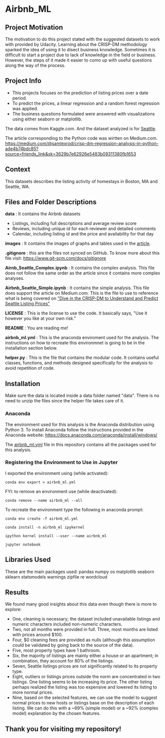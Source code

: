 # Airbnb_ML

## Project Motivation
The motivation to do this project stated with the suggested datasets to work with provided by Udacity. Learning about the CRISP-DM methodology sparked the idea of using it to disect business knowledge. Sometimes it is difficult to start a project due to lack of knowledge in the field or business. However, the steps of it made it easier to como up with useful questions along the way of the process. 

## Project Info
* This projects focuses on the prediction of listing prices over a date period. 
* To predict the prices, a linear regression and a random forest regression was applied. 
* The business questions formulated were answered with visualizations using either seaborn or matplotlib.

The data comes from Kaggle.com. And the dataset analyzed is for [Seattle](https://www.kaggle.com/airbnb/seattle/data). 

The article corresponding to the Python code was wirtten on Medium.com.
https://medium.com/@samlexrod/crisp-dm-regression-analysis-in-python-ade4b74bdc85?source=friends_link&sk=3629b7e62926e5483b09311380fb1653

## Context
This datasets describes the listing activity of homestays in Boston, MA and Seattle, WA.

## Files and Folder Descriptions

**data** : It contains the Airbnb datasets
* Listings, including full descriptions and average review score 
* Reviews, including unique id for each reviewer and detailed comments 
* Calendar, including listing id and the price and availability for that day 

**images** : It contains the images of graphs and tables used in the [article](https://medium.com/@samlexrod/crisp-dm-regression-analysis-in-python-ade4b74bdc85).

**.gitignore** : this are the files not synced on GitHub. To know more about this file visit: https://www.git-scm.com/docs/gitignore

**Airnb_Seattle_Complex.ipynb** : It contains the complex analysis. This file does not follow the same order as the article since it contains more complex analyses.

**Airbnb_Seattle_Simple.ipynb** : It contains the simple analysis. This file does support the article on Medium.com. This is the file to use to reference what is being covered on ["Dive in the CRISP-DM to Understand and Predict Seattle Listing Prices"](https://medium.com/@samlexrod/crisp-dm-regression-analysis-in-python-ade4b74bdc85?source=friends_link&sk=3629b7e62926e5483b09311380fb1653)

**LICENSE** : This is the license to use the code. It basically says, "Use it however you like at your own risk."

**README** : You are reading me!

**airbnb_ml.yml** : This is the anaconda enviroment used for the analysis. The instructions on how to recreate this environmnet is going to be in the installation section below.

**helper.py** : This is the file that contains the modular code. It contains useful classes, functions, and methods designed specifically for the analysis to avoid repetition of code.

    
## Installation

Make sure the data is located inside a data folder named "data". 
There is no need to unzip the files since the helper file takes care of it.

### Anaconda
The environment used for this analysis is the Anaconda distribution using Python 3. 
To install Anaconda follow the instructions provided in the Anaconda website:
   https://docs.anaconda.com/anaconda/install/windows/

The [airbnb_ml.yml](https://github.com/sammyrod/Airbnb_ML/blob/master/airbnb_ml.yml) file in this repository contains all the packages used for this analysis.

### Registering the Environment to Use in Jupyter

I exported the environment using (while activated):
```
conda env export > airbnb_ml.yml
```
FYI: to remove an environment use (while deactivated): 
```
conda remove --name airbnb_ml --all
```

To recreate the environment type the following in anaconda prompt:
```
conda env create -f airbnb_ml.yml

conda install -n airbnb_ml ipykernel

ipython kernel install --user --name airbnb_ml

jupyter notebook
```

## Libraries Used

These are the main packages used:
   pandas
   numpy
   os
   matplotlib
   seaborn
   sklearn
   statsmodels
   warnings
   zipfile 
   re
   wordcloud 
   
## Results   

We found many good insights about this data even though there is more to explore:

* One, cleaning is necessary; the dataset included unavailable listings and numeric characters included non-numeric characters.
* Two, not all months were provided in full.
Three, most months are listed with prices around $100.
* Four, $0 cleaning fees are provided as nulls (although this assumption could be validated by going back to the source of the data).
* Five, most property types have 1 bathroom.
* Six, the majority of listings are mainly either a house or an apartment; in combination, they account for 80% of the listings.
* Seven, Seattle listings prices are not significantly related to its property type.
* Eight, outliers or listings prices outside the norm are concentrated in two listings. One listing seems to be increasing its price. The other listing perhaps realized the listing was too expensive and lowered its listing to more normal prices.
* Nine, based on the selected features, we can use the model to suggest normal prices to new hosts or listings base on the description of each listing. We can do this with a ~69% (simple model) or a ~92% (complex model) explanation by the chosen features.
   

## Thank you for visiting my repository!
